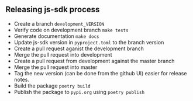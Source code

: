 ## Releasing js-sdk process

- Create a branch `development_VERSION`
- Verify code on development branch `make tests`
- Generate documentation `make docs`
- Update js-sdk version in `pyproject.toml` to the branch version
- Create a pull request aganist the development branch
- Merge the pull request into development
- Create a pull request from development against the master branch
- Merge the pull request into master
- Tag the new version (can be done from the github UI) easier for release notes.
- Build the package `poetry build`
- Publish the package to `pypi.org` using `poetry publish`  